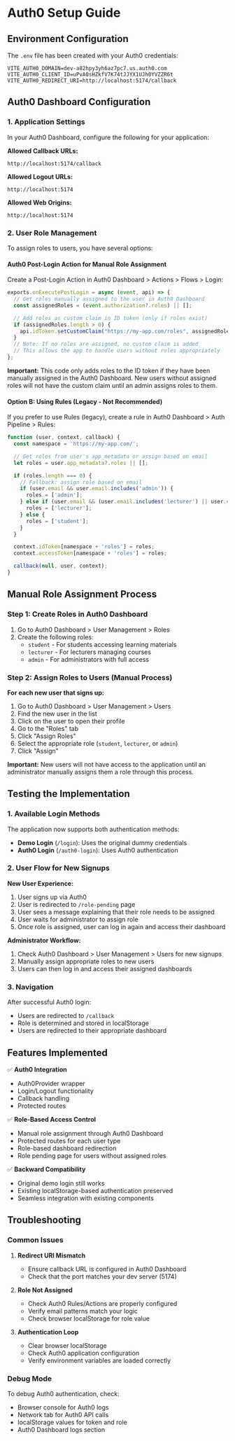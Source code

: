 # Auth0 Setup Guide

## Environment Configuration

The `.env` file has been created with your Auth0 credentials:

```
VITE_AUTH0_DOMAIN=dev-a82hpy3yh6az7pc7.us.auth0.com
VITE_AUTH0_CLIENT_ID=uPvA0sHZkfV7K74tJJYX1UJh0YVZZR6t
VITE_AUTH0_REDIRECT_URI=http://localhost:5174/callback
```

## Auth0 Dashboard Configuration

### 1. Application Settings
In your Auth0 Dashboard, configure the following for your application:

**Allowed Callback URLs:**
```
http://localhost:5174/callback
```

**Allowed Logout URLs:**
```
http://localhost:5174
```

**Allowed Web Origins:**
```
http://localhost:5174
```

### 2. User Role Management

To assign roles to users, you have several options:

#### Auth0 Post-Login Action for Manual Role Assignment
Create a Post-Login Action in Auth0 Dashboard > Actions > Flows > Login:

```javascript
exports.onExecutePostLogin = async (event, api) => {
  // Get roles manually assigned to the user in Auth0 Dashboard
  const assignedRoles = (event.authorization?.roles) || [];

  // Add roles as custom claim in ID token (only if roles exist)
  if (assignedRoles.length > 0) {
    api.idToken.setCustomClaim("https://my-app.com/roles", assignedRoles);
  }
  // Note: If no roles are assigned, no custom claim is added
  // This allows the app to handle users without roles appropriately
};
```

**Important:** This code only adds roles to the ID token if they have been manually assigned in the Auth0 Dashboard. New users without assigned roles will not have the custom claim until an admin assigns roles to them.

#### Option B: Using Rules (Legacy - Not Recommended)
If you prefer to use Rules (legacy), create a rule in Auth0 Dashboard > Auth Pipeline > Rules:

```javascript
function (user, context, callback) {
  const namespace = 'https://my-app.com/';

  // Get roles from user's app_metadata or assign based on email
  let roles = user.app_metadata?.roles || [];

  if (roles.length === 0) {
    // Fallback: assign role based on email
    if (user.email && user.email.includes('admin')) {
      roles = ['admin'];
    } else if (user.email && (user.email.includes('lecturer') || user.email.includes('teacher'))) {
      roles = ['lecturer'];
    } else {
      roles = ['student'];
    }
  }

  context.idToken[namespace + 'roles'] = roles;
  context.accessToken[namespace + 'roles'] = roles;

  callback(null, user, context);
}
```

## Manual Role Assignment Process

### Step 1: Create Roles in Auth0 Dashboard
1. Go to Auth0 Dashboard > User Management > Roles
2. Create the following roles:
   - `student` - For students accessing learning materials
   - `lecturer` - For lecturers managing courses
   - `admin` - For administrators with full access

### Step 2: Assign Roles to Users (Manual Process)
**For each new user that signs up:**

1. Go to Auth0 Dashboard > User Management > Users
2. Find the new user in the list
3. Click on the user to open their profile
4. Go to the "Roles" tab
5. Click "Assign Roles"
6. Select the appropriate role (`student`, `lecturer`, or `admin`)
7. Click "Assign"

**Important:** New users will not have access to the application until an administrator manually assigns them a role through this process.

## Testing the Implementation

### 1. Available Login Methods

The application now supports both authentication methods:

- **Demo Login** (`/login`): Uses the original dummy credentials
- **Auth0 Login** (`/auth0-login`): Uses Auth0 authentication

### 2. User Flow for New Signups

**New User Experience:**
1. User signs up via Auth0
2. User is redirected to `/role-pending` page
3. User sees a message explaining that their role needs to be assigned
4. User waits for administrator to assign role
5. Once role is assigned, user can log in again and access their dashboard

**Administrator Workflow:**
1. Check Auth0 Dashboard > User Management > Users for new signups
2. Manually assign appropriate roles to new users
3. Users can then log in and access their assigned dashboards

### 3. Navigation

After successful Auth0 login:
- Users are redirected to `/callback`
- Role is determined and stored in localStorage
- Users are redirected to their appropriate dashboard

## Features Implemented

✅ **Auth0 Integration**
- Auth0Provider wrapper
- Login/Logout functionality
- Callback handling
- Protected routes

✅ **Role-Based Access Control**
- Manual role assignment through Auth0 Dashboard
- Protected routes for each user type
- Role-based dashboard redirection
- Role pending page for users without assigned roles

✅ **Backward Compatibility**
- Original demo login still works
- Existing localStorage-based authentication preserved
- Seamless integration with existing components

## Troubleshooting

### Common Issues

1. **Redirect URI Mismatch**
   - Ensure callback URL is configured in Auth0 Dashboard
   - Check that the port matches your dev server (5174)

2. **Role Not Assigned**
   - Check Auth0 Rules/Actions are properly configured
   - Verify email patterns match your logic
   - Check browser localStorage for role value

3. **Authentication Loop**
   - Clear browser localStorage
   - Check Auth0 application configuration
   - Verify environment variables are loaded correctly

### Debug Mode

To debug Auth0 authentication, check:
- Browser console for Auth0 logs
- Network tab for Auth0 API calls
- localStorage values for token and role
- Auth0 Dashboard logs section
